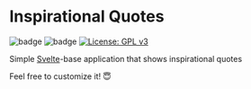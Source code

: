 # Inspirational Quotes

![badge](https://img.shields.io/endpoint?url=https://gist.githubusercontent.com/kniziol/0cfdce04c9451b3a6ed64465a24a3811/raw/tests.json)
![badge](https://img.shields.io/endpoint?url=https://gist.githubusercontent.com/kniziol/ee16590d968b028997b7fcb70337bb23/raw/version.json)
[![License: GPL v3](https://img.shields.io/badge/License-GPLv3-blue.svg)](https://www.gnu.org/licenses/gpl-3.0)

Simple [Svelte](https://svelte.dev/)-base application that shows inspirational quotes

Feel free to customize it! 😇
